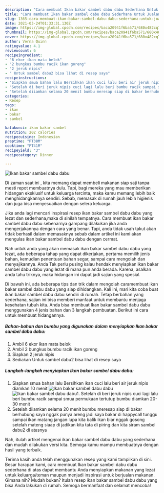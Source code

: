 ```yaml
---
description: "Cara membuat Ikan bakar sambel dabu dabu Sederhana Untuk Jualan"
title: "Cara membuat Ikan bakar sambel dabu dabu Sederhana Untuk Jualan"
slug: 1365-cara-membuat-ikan-bakar-sambel-dabu-dabu-sederhana-untuk-jualan
date: 2021-03-24T01:33:31.130Z
image: https://img-global.cpcdn.com/recipes/baca20941f6ba571/680x482cq70/ikan-bakar-sambel-dabu-dabu-foto-resep-utama.jpg
thumbnail: https://img-global.cpcdn.com/recipes/baca20941f6ba571/680x482cq70/ikan-bakar-sambel-dabu-dabu-foto-resep-utama.jpg
cover: https://img-global.cpcdn.com/recipes/baca20941f6ba571/680x482cq70/ikan-bakar-sambel-dabu-dabu-foto-resep-utama.jpg
author: Verna Quinn
ratingvalue: 4.1
reviewcount: 6
recipeingredient:
- "6 ekor ikan mata belok"
- "2 bungkus bumbu racik ikan goreng"
- "2 jeruk nipis"
- " Untuk sambel dabu2 bisa lihat di resep saya"
recipeinstructions:
- "Siapkan smua bahan lalu Bersihkan ikan cuci lalu beri air jeruk nipis diamkan 10 menit"
- "Setelah di beri jeruk nipis cuci lagi lalu beri bumbu racik sampai smua permukaan tertutup bumbu diamkan 20-30 menit"
- "Setelah diiamkan selama 20 menit bumbu meresap siap di bakar berhubung saya nggak punya areng jadi saya bakar di happycall tunggu sampai ikan matang jangan lupa kita balik ikan biar nggak gosong setelah mateng siaap di jadikan kita tata di piring dan kita siram sambel dabu2 di atasnya"
categories:
- Resep
tags:
- ikan
- bakar
- sambel

katakunci: ikan bakar sambel 
nutrition: 202 calories
recipecuisine: Indonesian
preptime: "PT38M"
cooktime: "PT41M"
recipeyield: "3"
recipecategory: Dinner

---
```



![Ikan bakar sambel dabu dabu](https://img-global.cpcdn.com/recipes/baca20941f6ba571/680x482cq70/ikan-bakar-sambel-dabu-dabu-foto-resep-utama.jpg)

Di zaman  saat ini , kita memang dapat membeli makanan siap saji tanpa mesti repot membuatnya dulu. Tapi, bagi mereka yang mau memberikan hidangan eksklusif untuk keluarga tercinta, maka kamu memang lebih baik menghidangkannya sendiri. Sebab, memasak di rumah jauh lebih higienis dan juga bisa menyesuaikan dengan selera keluarga.

Jika anda lagi mencari inspirasi resep ikan bakar sambel dabu dabu yang lezat dan sederhana,maka di sinilah tempatnya. Cara membuat ikan bakar sambel dabu dabu  sebenarnya gampang dilakukan jika anda mengerjakannya dengan cara yang benar. Tapi, anda tidak usah takut akan tidak berhasil dalam memasaknya 
sebab dalam artikel ini kami akan mengulas ikan bakar sambel dabu dabu dengan cermat.  



Nah untuk anda yang akan memasak ikan bakar sambel dabu dabu yang lezat, ada beberapa tahap yang dapat dikerjakan, pertama memilih jenis bahan, kemudian penentuan bahan segar, sampai cara mengolah dan menyajikannya. Anda Tak perlu pusing kalau hendak menyiapkan ikan bakar sambel dabu dabu yang lezat di mana pun anda berada. Karena, asalkan anda  tahu triknya, maka hidangan ini dapat jadi sajian yang spesial.

Di bawah ini, ada beberapa tips dan trik dalam mengolah caramembuat ikan bakar sambel dabu dabu yang siap dihidangkan. Kali ini, mari kita coba buat ikan bakar sambel dabu dabu sendiri di rumah. Tetap berbahan yang sederhana, sajian ini bisa memberi manfaat untuk membantu menjaga kesehatan tubuh kita. Anda bisa membuat Ikan bakar sambel dabu dabu menggunakan 4 jenis bahan dan 3 langkah pembuatan. Berikut ini cara untuk membuat hidangannya.

<!--inarticleads1-->

##### Bahan-bahan dan bumbu yang digunakan dalam menyiapkan Ikan bakar sambel dabu dabu:

1. Ambil 6 ekor ikan mata belok
1. Ambil 2 bungkus bumbu racik ikan goreng
1. Siapkan 2 jeruk nipis
1. Sediakan  Untuk sambel dabu2 bisa lihat di resep saya




<!--inarticleads2-->

##### Langkah-langkah menyiapkan Ikan bakar sambel dabu dabu:

1. Siapkan smua bahan lalu Bersihkan ikan cuci lalu beri air jeruk nipis diamkan 10 menit
<img src="https://img-global.cpcdn.com/steps/21f2f837dc8e8154/160x128cq70/ikan-bakar-sambel-dabu-dabu-langkah-memasak-1-foto.jpg" alt="Ikan bakar sambel dabu dabu"><img src="https://img-global.cpcdn.com/steps/573efe06d4d60924/160x128cq70/ikan-bakar-sambel-dabu-dabu-langkah-memasak-1-foto.jpg" alt="Ikan bakar sambel dabu dabu">1. Setelah di beri jeruk nipis cuci lagi lalu beri bumbu racik sampai smua permukaan tertutup bumbu diamkan 20-30 menit
1. Setelah diiamkan selama 20 menit bumbu meresap siap di bakar berhubung saya nggak punya areng jadi saya bakar di happycall tunggu sampai ikan matang jangan lupa kita balik ikan biar nggak gosong setelah mateng siaap di jadikan kita tata di piring dan kita siram sambel dabu2 di atasnya




Nah, itulah artikel mengenai  ikan bakar sambel dabu dabu  yang sederhana dan mudah dilakukan versi kita. Semoga kamu mampu membuatnya dengan hasil yang terbaik. 

Terima kasih anda telah menggunakan resep yang kami tampilkan di sini. Besar harapan kami, cara membuat  Ikan bakar sambel dabu dabu sederhana di atas dapat membantu Anda menyiapkan makanan yang lezat untuk keluarga/teman maupun menjadi inspirasi untuk berjualan makanan. Gimana nih? Mudah bukan? Itulah resep ikan bakar sambel dabu dabu yang bisa Anda lakukan di rumah. Semoga bermanfaat dan selamat mencoba!

